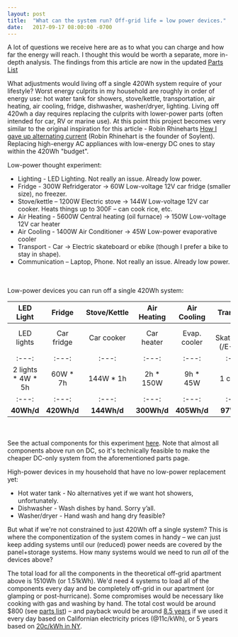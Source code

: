 ```yaml
---
layout: post
title:  "What can the system run? Off-grid life = low power devices."
date:   2017-09-17 08:00:00 -0700
---
```



A lot of questions we receive here are as to what you can charge and how far the energy will reach. I thought this would be worth a separate, more in-depth analysis. The findings from this article are now in the updated <a onclick="ga('send', 'event', 'AffLink', 'clicked', 'Same Page');" href="/parts.html" target="_blank">Parts List</a>

What adjustments would living off a single 420Wh system require of your lifestyle?
Worst energy culprits in my household are roughly in order of energy use: hot water tank for showers, stove/kettle, transportation, air heating, air cooling, fridge, dishwasher, washer/dryer, lighting. Living off 420wh a day requires replacing the culprits with lower-power parts (often intended for car, RV or marine use). At this point this project becomes very similar to the original inspiration for this article - Robin Rhineharts <a href="https://arstechnica.com/gadgets/2015/08/op-ed-how-i-gave-up-alternating-current/" target="_blank">How I gave up alternating current</a> (Robin Rhinehart is the founder of Soylent). Replacing high-energy AC appliances with low-energy DC ones to stay within the 420Wh "budget".


Low-power thought experiment:
* Lighting - LED Lighting. Not really an issue. Already low power.
* Fridge - 300W Refridgerator -> 60W Low-voltage 12V car fridge (smaller size), no freezer.
* Stove/kettle – 1200W Electric stove -> 144W Low-voltage 12V car cooker. Heats things up to 300F – can cook rice, etc.
* Air Heating - 5600W Central heating (oil furnace) -> 150W Low-voltage 12V car heater
* Air Cooling - 1400W Air Conditioner -> 45W Low-power evaporative cooler
* Transport - Car -> Electric skateboard or ebike (though I prefer a bike to stay in shape).
* Communication – Laptop, Phone. Not really an issue. Already low power.


<br><br>
Low-power devices you can run off a single 420Wh system:

LED Light | Fridge | Stove/Kettle | Air Heating | Air Cooling | Transport | Communication
:---:|:---:|:---:|:---:|:---:|:---:|:---:
LED lights | Car fridge | Car cooker | Car heater | Evap. cooler | E-Skateboard (/E-Bike) | MacBook Air, iPhone
:---:|:---:|:---:|:---:|:---:|:---:|:---:
2 lights * 4W * 5h | 60W * 7h | 144W * 1h | 2h * 150W | 9h * 45W |  1 charge | 1 charge each
:---:|:---:|:---:|:---:|:---:|:---:|:---:
<b>40Wh/d</b> | <b>420Wh/d</b> |  <b>144Wh/d</b> | <b>300Wh/d</b>	| <b>405Wh/d</b> | <b>97Wh/d</b> | <b>67Wh/d+10Wh/d</b>

<br><br>See the actual components for this experiment <a onclick="ga('send', 'event', 'AffLink', 'clicked', 'Same Page');" href="/parts.html">here</a>. Note that almost all components above run on DC, so it's technically feasible to make the cheaper DC-only system from the aforementioned parts page.

High-power devices in my household that have no low-power replacement yet:
* Hot water tank - No alternatives yet if we want hot showers, unfortunately.
* Dishwasher - Wash dishes by hand. Sorry y’all. 
* Washer/dryer - Hand wash and hang dry feasible? 

But what if we're not constrained to just 420Wh off a single system? This is where the componentization of the system comes in handy – we can just keep adding systems until our (reduced) power needs are covered by the panel+storage systems. How many systems would we need to run <i>all</i> of the devices above?

The total load for all the components in the theoretical off-grid apartment above is 1510Wh (or 1.51kWh). We'd need 4 systems to load all of the components every day and be completely off-grid in our apartment (or glamping or post-hurricane). Some compromises would be necessary like cooking with gas and washing by hand. The total cost would be around $800 (see <a onclick="ga('send', 'event', 'AffLink', 'clicked', 'Same Page');" href="/parts.html" target="_blank"> parts list</a>) – and payback would be around <a href="/2017/02/12/Financial-Payback.html" target="_blank"> 8.5 years</a> if we used it every day based on Californian electricity prices (@11c/kWh), or 5 years based on <a href="https://www.bls.gov/regions/new-york-new-jersey/news-release/averageenergyprices_newyorkarea.htm" target="_blank">20c/kWh in NY</a>.
